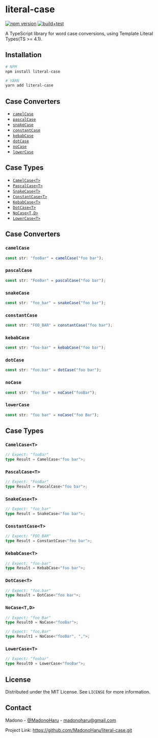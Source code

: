 # literal-case

[![npm version](https://badge.fury.io/js/literal-case.svg)](https://badge.fury.io/js/literal-case)
[![build+test](https://github.com/madonoharu/literal-case/actions/workflows/build-test.yml/badge.svg)](https://github.com/madonoharu/literal-case/actions/workflows/build-test.yml)

A TypeScript library for word case conversions, using Template Literal Types(TS >= 4.1).

## Installation

```bash
# NPM
npm install literal-case

# YARN
yarn add literal-case
```

## Case Converters

- [`camelCase`](#camelcase)
- [`pascalCase`](#pascalcase)
- [`snakeCase`](#snakecase)
- [`constantCase`](#constantcase)
- [`kebabCase`](#kebabcase)
- [`dotCase`](#dotcase)
- [`noCase`](#nocase)
- [`lowerCase`](#lowercase)

## Case Types

- [`CamelCase<T>`](#camelcaset)
- [`PascalCase<T>`](#pascalcaset)
- [`SnakeCase<T>`](#snakecaset)
- [`ConstantCase<T>`](#constantcaset)
- [`KebabCase<T>`](#kebabcaset)
- [`DotCase<T>`](#dotcaset)
- [`NoCase<T,D>`](#nocasetd)
- [`LowerCase<T>`](#lowercaset)

## Case Converters

### `camelCase`

```ts
const str: "fooBar" = camelCase("foo bar");
```

### `pascalCase`

```ts
const str: "FooBar" = pascalCase("foo bar");
```

### `snakeCase`

```ts
const str: "foo_bar" = snakeCase("foo bar");
```

### `constantCase`

```ts
const str: "FOO_BAR" = constantCase("foo bar");
```

### `kebabCase`

```ts
const str: "foo-bar" = kebabCase("foo bar");
```

### `dotCase`

```ts
const str: "foo.bar" = dotCase("foo bar");
```

### `noCase`

```ts
const str: "foo Bar" = noCase("fooBar");
```

### `lowerCase`

```ts
const str: "foo bar" = noCase("foo Bar");
```

## Case Types

### `CamelCase<T>`

```ts
// Expect: "fooBar"
type Result = CamelCase<"foo bar">;
```

### `PascalCase<T>`

```ts
// Expect: "FooBar"
type Result = PascalCase<"foo bar">;
```

### `SnakeCase<T>`

```ts
// Expect: "foo_bar"
type Result = SnakeCase<"foo bar">;
```

### `ConstantCase<T>`

```ts
// Expect: "FOO_BAR"
type Result = ConstantCase<"foo bar">;
```

### `KebabCase<T>`

```ts
// Expect: "foo-bar"
type Result = KebabCase<"foo bar">;
```

### `DotCase<T>`

```ts
// Expect: "foo.bar"
type Result = DotCase<"foo bar">;
```

### `NoCase<T,D>`

```ts
// Expect: "foo Bar"
type Result0 = NoCase<"fooBar">;

// Expect: "foo,Bar"
type Result1 = NoCase<"fooBar", ",">;
```

### `LowerCase<T>`

```ts
// Expect: "foobar"
type Result0 = LowerCase<"fooBar">;
```

## License

Distributed under the MIT License. See `LICENSE` for more information.

## Contact

Madono - [@MadonoHaru](https://twitter.com/MadonoHaru) - madonoharu@gmail.com

Project Link: https://github.com/MadonoHaru/literal-case.git
